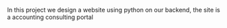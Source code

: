 In this project we design a website using python on our backend, the site is a accounting consulting portal
